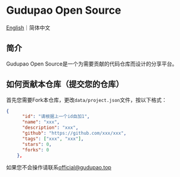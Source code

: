 # Gudupao Open Source

[English](README.md)｜简体中文



## 简介

Gudupao Open Source是一个为需要贡献的代码仓库而设计的分享平台。

## 如何贡献本仓库（提交您的仓库）

首先您需要Fork本仓库，更改`data/project.json`文件，按以下格式：

```json
{
      "id": "请根据上一个id自加1",
      "name": "xxx",
      "description": "xxx",
      "github": "https://github.com/xxx/xxx",
      "tags": ["xxx", "xxx"],
      "stars": 0,
      "forks": 0
    },
```

如果您不会操作请联系[official@gudupao.top](mailto:official@gudupao.top)
